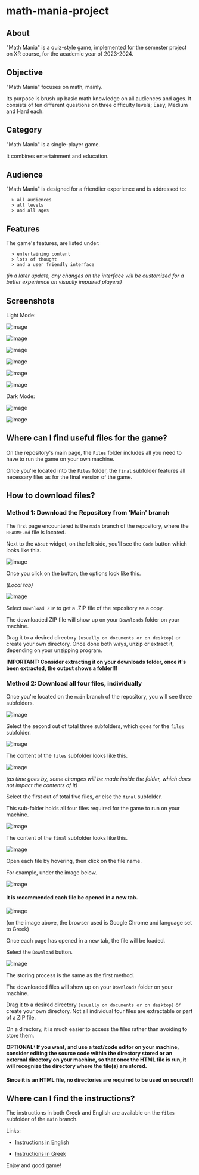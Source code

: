 # math-mania-project

## About

"Math Mania" is a quiz-style game, implemented for the semester project on XR course, for the academic year of 2023-2024.

## Objective

"Math Mania" focuses on math, mainly.

Its purpose is brush up basic math knowledge on all audiences and ages.
It consists of ten different questions on three difficulty levels; Easy, Medium and Hard each.

## Category

"Math Mania" is a single-player game.

It combines entertainment and education.

## Audience

"Math Mania" is designed for a friendlier experience and is addressed to:

      > all audiences
      > all levels
      > and all ages

## Features

The game's features, are listed under:

      > entertaining content
      > lots of thought
      > and a user friendly interface
      
*(in a later update, any changes on the interface will be customized for a better experience on visually impaired players)*

## Screenshots

Light Mode:

![image](https://github.com/p19pago/math-mania-project/assets/72542408/be59638d-3e20-4bd6-9bba-dfdcc079633d)

![image](https://github.com/p19pago/math-mania-project/assets/72542408/713af40b-5c63-4489-abad-65c90752417d)

![image](https://github.com/p19pago/math-mania-project/assets/72542408/4e7868cb-c5fe-468b-a1e1-d7be12f7efb0)

![image](https://github.com/p19pago/math-mania-project/assets/72542408/3044dcb4-f464-4391-ab73-e3d8e5986fc9)

![image](https://github.com/p19pago/math-mania-project/assets/72542408/651a8074-2e41-4418-b06e-18b9952c62b9)

![image](https://github.com/p19pago/math-mania-project/assets/72542408/3a512bfe-b88d-4f28-a8dc-0c52f9897368)

Dark Mode:

![image](https://github.com/p19pago/math-mania-project/assets/72542408/e73ec7dd-d81f-4193-9e4e-1c4b6e794179)

![image](https://github.com/p19pago/math-mania-project/assets/72542408/b9455dd3-ff47-48a9-b469-c9b47e68537c)

## Where can I find useful files for the game?

On the repository's main page, the `Files` folder includes all you need to have to run the game on your own machine.

Once you're located into the `Files` folder, the `final` subfolder features all necessary files as for the final version of the game.

## How to download files?

### Method 1: Download the Repository from 'Main' branch

The first page encountered is the `main` branch of the repository, where the `README.md` file is located.

Next to the `About` widget, on the left side, you'll see the `Code` button which looks like this.

![image](https://github.com/p19pago/math-mania-project/assets/72542408/00ecbca8-e43e-419b-b305-5af3bb4d58f6)

Once you click on the button, the options look like this.

*(Local tab)*

![image](https://github.com/p19pago/math-mania-project/assets/72542408/a0fc749b-6b97-45c1-b280-5ff69ea428ec)

Select `Download ZIP` to get a .ZIP file of the repository as a copy.

The downloaded ZIP file will show up on your `Downloads` folder on your machine.

Drag it to a desired directory `(usually on documents or on desktop)` or create your own directory.
Once done both ways, unzip or extract it, depending on your unzipping program.

**IMPORTANT: Consider extracting it on your downloads folder, once it's been extracted, the output shows a folder!!!**

### Method 2: Download all four files, individually

Once you're located on the `main` branch of the repository, you will see three subfolders.

![image](https://github.com/p19pago/math-mania-project/assets/72542408/f3c930da-0eb1-4443-90e7-9ba3b0a06d88)

Select the second out of total three subfolders, which goes for the `files` subfolder.

![image](https://github.com/p19pago/math-mania-project/assets/72542408/7454a934-00d6-4816-9b1b-d826755ec085)

The content of the `files` subfolder looks like this.

![image](https://github.com/p19pago/math-mania-project/assets/72542408/470f5912-abd4-4194-82ad-e3ee6dd95598)

*(as time goes by, some changes will be made inside the folder, which does not impact the contents of it)*

Select the first out of total five files, or else the `final` subfolder.

This sub-folder holds all four files required for the game to run on your machine.

![image](https://github.com/p19pago/math-mania-project/assets/72542408/3c551ad3-ffb0-4ea1-84b4-ab019daa17a7)

The content of the `final` subfolder looks like this.

![image](https://github.com/p19pago/math-mania-project/assets/72542408/7327cb20-1c8d-4101-9e36-ca49e1d21dc3)

Open each file by hovering, then click on the file name.

For example, under the image below.

![image](https://github.com/p19pago/math-mania-project/assets/72542408/28c85b3e-84fc-4530-8b70-a8885718246b)

#### It is recommended each file be opened in a new tab.

![image](https://github.com/p19pago/math-mania-project/assets/72542408/8ca37c4c-4885-4a45-943b-3dce26b3ae67)

(on the image above, the browser used is Google Chrome and language set to Greek)

Once each page has opened in a new tab, the file will be loaded.

Select the `Download` button.

![image](https://github.com/p19pago/math-mania-project/assets/72542408/0cc9de4f-f775-4bed-b582-08e111f65668)

The storing process is the same as the first method.

The downloaded files will show up on your `Downloads` folder on your machine.

Drag it to a desired directory `(usually on documents or on desktop)` or create your own directory.
Not all individual four files are extractable or part of a ZIP file.

On a directory, it is much easier to access the files rather than avoiding to store them.

**OPTIONAL: If you want, and use a text/code editor on your machine, consider editing the source code within the directory stored or an external directory on your machine,
so that once the HTML file is run, it will recognize the directory where the file(s) are stored.**

#### Since it is an HTML file, no directories are required to be used on source!!!

## Where can I find the instructions?

The instructions in both Greek and English are available on the `files` subfolder of the `main` branch.

Links:

* [Instructions in English](https://github.com/p19pago/math-mania-project/blob/main/files/instructions_en.md)

* [Instructions in Greek](https://github.com/p19pago/math-mania-project/blob/main/files/instructions_gr.md)

Enjoy and good game!
